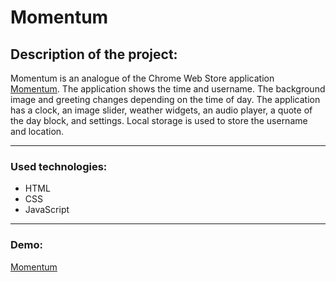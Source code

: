 # Momentum

## Description of the project:

Momentum is an analogue of the Chrome Web Store application [Momentum](https://chrome.google.com/webstore/detail/momentum/laookkfknpbbblfpciffpaejjkokdgca?hl=ru). The application shows the time and username. The background image and greeting changes depending on the time of day. The application has a clock, an image slider, weather widgets, an audio player, a quote of the day block, and settings. Local storage is used to store the username and location.

---

### Used technologies:

- HTML
- CSS
- JavaScript

---

### Demo:

[Momentum](https://rolling-scopes-school.github.io/pshigotskaya26-JSFEPRESCHOOL2022Q2/momentum/)
